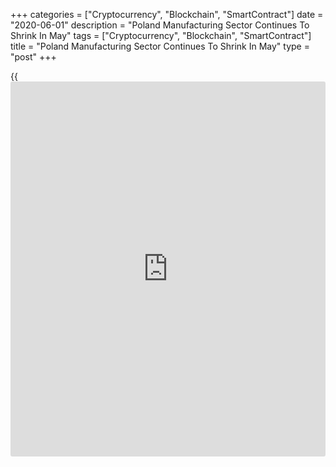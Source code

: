 +++
categories = ["Cryptocurrency", "Blockchain", "SmartContract"]
date = "2020-06-01"
description = "Poland Manufacturing Sector Continues To Shrink In May"
tags = ["Cryptocurrency", "Blockchain", "SmartContract"]
title = "Poland Manufacturing Sector Continues To Shrink In May"
type = "post"
+++

{{<iframe id="large-banner" src="https://www.bounty.group/#slide=3.0" width="100%" height="600" scrolling="no" style="border: 0px solid rgb(216, 221, 230); border-radius: 3px;">}}

Poland's manufacturing sector contracted at the second sharpest pace
since January 2009, due to ongoing lockdown restrictions designed to
contain the spread of [coronavirus][1], or Covid-19, pandemic, survey
data from IHS Markit showed on Monday.

The manufacturing Purchasing Managers' Index, or PMI, rose to 40.6 in
May from a record low of 31.9 in April.

Any reading below 50 indicates contraction in the sector. This was the
second sharpest deterioration in [business][2] conditions since January
2009.

Suppliers' delivery time lengthened in May and new orders fell at the
second-fastest rate in the survey [history](https://www.fixpro.org/post/chargeless-historical-data-api-backtesting/), as demand was impacted by
lockdown measures both domestically and worldwide.

New export orders declined at the second-fastest rate in the survey
[history](https://www.fixpro.org/post/chargeless-historical-data-api-backtesting/) and output fell due to the ongoing factory closure and downturn
in demand.

Employment fell at the third-fastest rate in the survey [history](https://www.fixpro.org/post/chargeless-historical-data-api-backtesting/) and
input inventories declined at the second-strongest pace in nearly seven
years.

Backlogs of work continued to fall rapidly due to weak demand. Purchase
of new inputs decreased at the third-strongest rate on record.

On the price front, input prices increased sharply in May and prices
charged for manufactured goods continued to fall.

Finally, the 12-month outlook for production stabilized in May following
a record degree of pessimism in April.

For comments and feedback [contact](https://www.playgroundfx.com/contact/): editorial@rtt[news](https://www.letsplayfx.com/blog/forex-news-website/).com

[Economic News][3]

 **What parts of the world are seeing the best (and worst) economic
performances lately? Click[here][4] to check out our [Econ Scorecard][4]
and find out! See up-to-the-moment [ranking](https://www.playgroundfx.com/blog/crypto-exchange-ranking/)s for the best and worst
performers in [GDP][5], [unemployment rate][6], [inflation][7] and much
more.**

   1. www.rtt[news](https://www.letsplayfx.com/blog/forex-news-website/).com/list/coronavirus.aspx
   2. www.rtt[news](https://www.letsplayfx.com/blog/forex-news-website/).com/Content/Business.aspx
   3. www.rtt[news](https://www.letsplayfx.com/blog/forex-news-website/).com/Content/EconomicNews.aspx
   4. www.rtt[news](https://www.letsplayfx.com/blog/forex-news-website/).com/economic-scorecard/world-rank/PPI/highest-performance.aspx
   5. www.rtt[news](https://www.letsplayfx.com/blog/forex-news-website/).com/economic-scorecard/world-rank/GDP/highest-performance.aspx
   6. www.rtt[news](https://www.letsplayfx.com/blog/forex-news-website/).com/economic-scorecard/world-rank/unemployment-rate/lowest-performance.aspx
   7. www.rtt[news](https://www.letsplayfx.com/blog/forex-news-website/).com/economic-scorecard/world-rank/CPI/highest-performance.aspx
